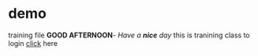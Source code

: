 # demo
training file
**GOOD AFTERNOON**-
_Have a **nice** day_
this is tranining class
to login [click]('login.html') here
  
